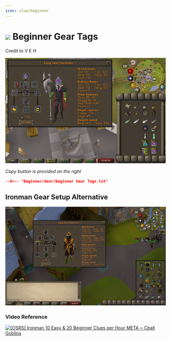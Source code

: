 ```yaml
---
icon: clue/beginner
---
```


# <img style="vertical-align:middle" src="../../icons/beginner.png" width="35"> Beginner Gear Tags
Credit to V E H

![Beginner Gear](images/beginner.png)

_Copy button is provided on the right_
``` json title=""
--8<-- "Beginner/Gear/Beginner Gear Tags.txt"
```

## Ironman Gear Setup Alternative

![Beginner Gear Iron](images/beginner_iron.png)

### Video Reference
[![[OSRS] Ironman 10 Easy & 20 Beginner Clues per Hour META ~ Cball Goblins
](https://img.youtube.com/vi/eHQRIp2-wH4/0.jpg)](https://www.youtube.com/watch?v=eHQRIp2-wH4)